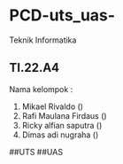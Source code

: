 # PCD-uts_uas-

Teknik Informatika

TI.22.A4
------------------------
Nama kelompok :
1. Mikael Rivaldo ()
2. Rafi Maulana Firdaus ()
3. Ricky alfian saputra ()
4. Dimas adi nugraha ()

##UTS
##UAS
